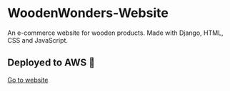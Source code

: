 # WoodenWonders-Website

An e-commerce website for wooden products. Made with Django, HTML, CSS and JavaScript.

## Deployed to AWS 🚀
[Go to website](http://jepeto-test.ddns.net/)
